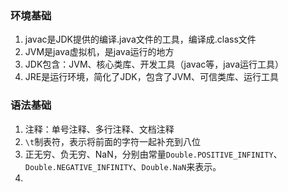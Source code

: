 ### 环境基础

1. javac是JDK提供的编译.java文件的工具，编译成.class文件
2. JVM是java虚拟机，是java运行的地方
3. JDK包含：JVM、核心类库、开发工具（javac等，java运行工具）
4. JRE是运行环境，简化了JDK，包含了JVM、可信类库、运行工具

### 语法基础

1. 注释：单号注释、多行注释、文档注释
2. `\t`制表符，表示将前面的字符一起补充到八位
3. 正无穷、负无穷、NaN，分别由常量`Double.POSITIVE_INFINITY`、`Double.NEGATIVE_INFINITY`、`Double.NaN`来表示。
4. 